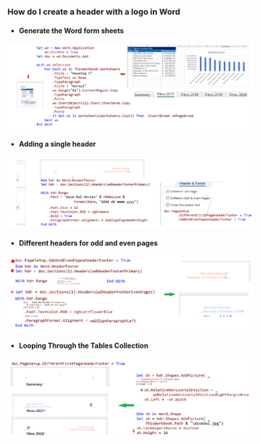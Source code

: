 ### How do I create a header with a logo in Word 

- #### Generate the Word form sheets


![gtfs](../images/gtfs.PNG)

- #### Adding a single header


![adsh](../images/adsh.PNG)

- #### Different headers for odd and even pages


![hfep](../images/hfep.PNG)

- #### Looping Through the Tables Collection

![ctpj](../images/ctpj.PNG)


